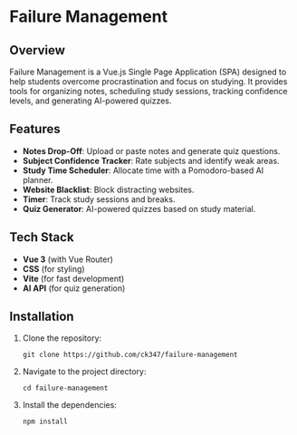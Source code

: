 # Failure Management

## Overview
Failure Management is a Vue.js Single Page Application (SPA) designed to help students overcome procrastination and focus on studying. It provides tools for organizing notes, scheduling study sessions, tracking confidence levels, and generating AI-powered quizzes.

## Features
- **Notes Drop-Off**: Upload or paste notes and generate quiz questions.
- **Subject Confidence Tracker**: Rate subjects and identify weak areas.
- **Study Time Scheduler**: Allocate time with a Pomodoro-based AI planner.
- **Website Blacklist**: Block distracting websites.
- **Timer**: Track study sessions and breaks.
- **Quiz Generator**: AI-powered quizzes based on study material.

## Tech Stack
- **Vue 3** (with Vue Router)
- **CSS** (for styling)
- **Vite** (for fast development)
- **AI API** (for quiz generation)

## Installation
1. Clone the repository:
   ```
   git clone https://github.com/ck347/failure-management
   ```
   
2. Navigate to the project directory:
   ```
   cd failure-management
   ```
3. Install the dependencies:
   ```
   npm install
   ```
